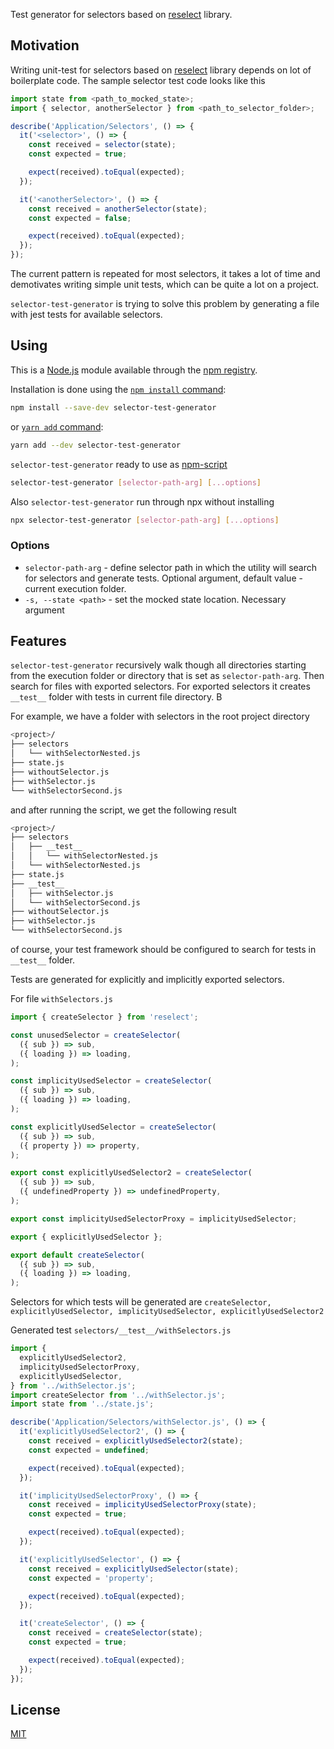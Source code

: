 Test generator for selectors based on [reselect](https://www.npmjs.com/package/reselect) library.

## Motivation

Writing unit-test for selectors based on [reselect](https://www.npmjs.com/package/reselect) library depends on lot of boilerplate code. The sample selector test code looks like this

```js
import state from <path_to_mocked_state>;
import { selector, anotherSelector } from <path_to_selector_folder>;

describe('Application/Selectors', () => {
  it('<selector>', () => {
    const received = selector(state);
    const expected = true;

    expect(received).toEqual(expected);
  });

  it('<anotherSelector>', () => {
    const received = anotherSelector(state);
    const expected = false;

    expect(received).toEqual(expected);
  });
});
```

The current pattern is repeated for most selectors, it takes a lot of time and demotivates writing simple unit tests, which can be quite a lot on a project.

`selector-test-generator` is trying to solve this problem by generating a file with jest tests for available selectors.

## Using

This is a [Node.js](https://nodejs.org/en/) module available through the
[npm registry](https://www.npmjs.com/).

Installation is done using the
[`npm install` command](https://docs.npmjs.com/getting-started/installing-npm-packages-locally):

```bash
npm install --save-dev selector-test-generator
```

or [`yarn add` command](https://yarnpkg.com/lang/en/docs/cli/add/#toc-adding-dependencies):

```bash
yarn add --dev selector-test-generator
```

`selector-test-generator` ready to use as [npm-script](https://docs.npmjs.com/misc/scripts)

```bash
selector-test-generator [selector-path-arg] [...options]
```

Also `selector-test-generator` run through npx without installing

```bash
npx selector-test-generator [selector-path-arg] [...options]
```

### Options

- `selector-path-arg` - define selector path in which the utility will search for selectors and generate tests. Optional argument, default value - current execution folder.
- `-s, --state <path>` - set the mocked state location. Necessary argument

## Features

`selector-test-generator` recursively walk though all directories starting from the execution folder or directory that is set as `selector-path-arg`. Then search for files with exported selectors. For exported selectors it creates `__test__` folder with tests in current file directory. B

For example, we have a folder with selectors in the root project directory

```bash
<project>/
├── selectors
│   └── withSelectorNested.js
├── state.js
├── withoutSelector.js
├── withSelector.js
└── withSelectorSecond.js

```

and after running the script, we get the following result

```bash
<project>/
├── selectors
│   ├── __test__
│   │   └── withSelectorNested.js
│   └── withSelectorNested.js
├── state.js
├── __test__
│   ├── withSelector.js
│   └── withSelectorSecond.js
├── withoutSelector.js
├── withSelector.js
└── withSelectorSecond.js
```

of course, your test framework should be configured to search for tests in `__test__` folder.

Tests are generated for explicitly and implicitly exported selectors.

For file `withSelectors.js`

```js
import { createSelector } from 'reselect';

const unusedSelector = createSelector(
  ({ sub }) => sub,
  ({ loading }) => loading,
);

const implicityUsedSelector = createSelector(
  ({ sub }) => sub,
  ({ loading }) => loading,
);

const explicitlyUsedSelector = createSelector(
  ({ sub }) => sub,
  ({ property }) => property,
);

export const explicitlyUsedSelector2 = createSelector(
  ({ sub }) => sub,
  ({ undefinedProperty }) => undefinedProperty,
);

export const implicityUsedSelectorProxy = implicityUsedSelector;

export { explicitlyUsedSelector };

export default createSelector(
  ({ sub }) => sub,
  ({ loading }) => loading,
);
```

Selectors for which tests will be generated are `createSelector, explicitlyUsedSelector, implicityUsedSelector, explicitlyUsedSelector2`

Generated test `selectors/__test__/withSelectors.js`

```js
import {
  explicitlyUsedSelector2,
  implicityUsedSelectorProxy,
  explicitlyUsedSelector,
} from '../withSelector.js';
import createSelector from '../withSelector.js';
import state from '../state.js';

describe('Application/Selectors/withSelector.js', () => {
  it('explicitlyUsedSelector2', () => {
    const received = explicitlyUsedSelector2(state);
    const expected = undefined;

    expect(received).toEqual(expected);
  });

  it('implicityUsedSelectorProxy', () => {
    const received = implicityUsedSelectorProxy(state);
    const expected = true;

    expect(received).toEqual(expected);
  });

  it('explicitlyUsedSelector', () => {
    const received = explicitlyUsedSelector(state);
    const expected = 'property';

    expect(received).toEqual(expected);
  });

  it('createSelector', () => {
    const received = createSelector(state);
    const expected = true;

    expect(received).toEqual(expected);
  });
});
```

## License

[MIT](LICENSE)
